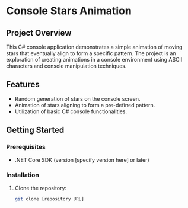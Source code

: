 # Console Stars Animation

## Project Overview

This C# console application demonstrates a simple animation of moving stars that eventually align to form a specific pattern. The project is an exploration of creating animations in a console environment using ASCII characters and console manipulation techniques.

## Features

- Random generation of stars on the console screen.
- Animation of stars aligning to form a pre-defined pattern.
- Utilization of basic C# console functionalities.

## Getting Started

### Prerequisites

- .NET Core SDK (version [specify version here] or later)

### Installation

1. Clone the repository:
   ```bash
   git clone [repository URL]
